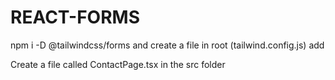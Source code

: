 # REACT-FORMS
npm i -D @tailwindcss/forms
and create a file in root (tailwind.config.js) add 
<!-- /** @type {import('tailwindcss').Config} */
module.exports = {
  content: ['./src/**/*.{js,jsx,ts,tsx}'],
  theme: {
    extend: {},
  },
  plugins: [require('@tailwindcss/forms')],
}; -->


Create a file called ContactPage.tsx in the src folder

